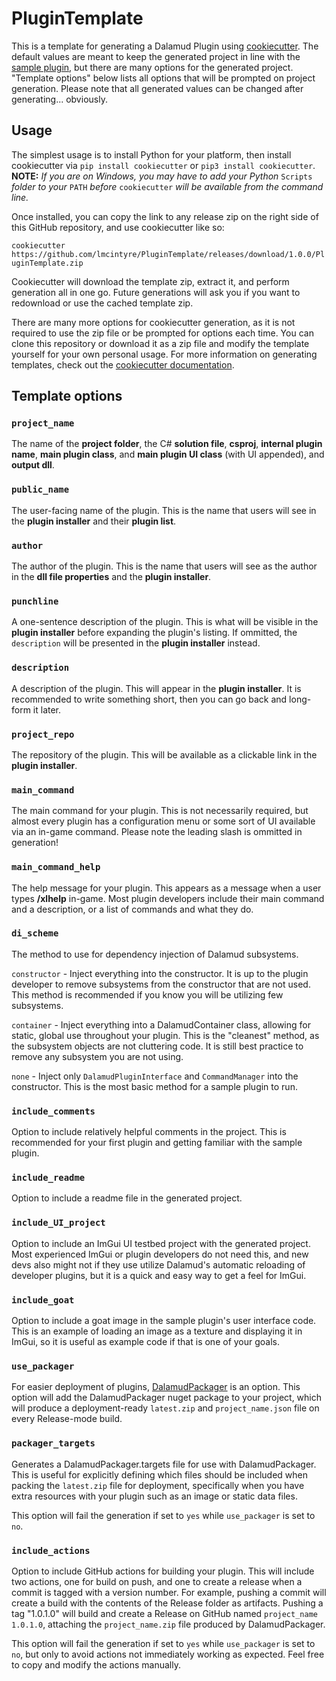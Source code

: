 # PluginTemplate
This is a template for generating a Dalamud Plugin using [cookiecutter](https://github.com/cookiecutter/cookiecutter). The default values are meant to keep the generated project in line with the [sample plugin](https://github.com/goatcorp/SamplePlugin), but there are many options for the generated project. "Template options" below lists all options that will be prompted on project generation. Please note that all generated values can be changed after generating... obviously.

## Usage

The simplest usage is to install Python for your platform, then install cookiecutter via
```pip install cookiecutter``` or ```pip3 install cookiecutter```. **NOTE:** *If you are on Windows, you may have to add your Python* `Scripts` *folder to your* `PATH` *before* `cookiecutter` *will be available from the command line.*

Once installed, you can copy the link to any release zip on the right side of this GitHub repository, and use cookiecutter like so:

```cookiecutter https://github.com/lmcintyre/PluginTemplate/releases/download/1.0.0/PluginTemplate.zip```

Cookiecutter will download the template zip, extract it, and perform generation all in one go. Future generations will ask you if you want to redownload or use the cached template zip.

There are many more options for cookiecutter generation, as it is not required to use the zip file or be prompted for options each time. You can clone this repository or download it as a zip file and modify the template yourself for your own personal usage. For more information on generating templates, check out the [cookiecutter documentation](https://cookiecutter.readthedocs.io/en/1.7.3/).


## Template options
### ```project_name```

The name of the **project folder**, the C# **solution file**, **csproj**, **internal plugin name**, **main plugin class**, and **main plugin UI class** (with UI appended), and **output dll**.

### ```public_name```

The user-facing name of the plugin. This is the name that users will see in the **plugin installer** and their **plugin list**.

### ```author```

The author of the plugin. This is the name that users will see as the author in the **dll file properties** and the  **plugin installer**.

### ```punchline```

A one-sentence description of the plugin. This is what will be visible in the **plugin installer** before expanding the plugin's listing. If ommitted, the `description` will be presented in the **plugin installer** instead.

### ```description```

A description of the plugin. This will appear in the **plugin installer**. It is recommended to write something short, then you can go back and long-form it later.

### ```project_repo```

The repository of the plugin. This will be available as a clickable link in the **plugin installer**.

### ```main_command```

The main command for your plugin. This is not necessarily required, but almost every plugin has a configuration menu or some sort of UI available via an in-game command. Please note the leading slash is ommitted in generation!

### ```main_command_help```

The help message for your plugin. This appears as a message when a user types **/xlhelp** in-game. Most plugin developers include their main command and a description, or a list of commands and what they do.

### ```di_scheme```

The method to use for dependency injection of Dalamud subsystems.

`constructor` - Inject everything into the constructor. It is up to the plugin developer to remove subsystems from the constructor that are not used. This method is recommended if you know you will be utilizing few subsystems.

`container` - Inject everything into a DalamudContainer class, allowing for static, global use throughout your plugin. This is the "cleanest" method, as the subsystem objects are not cluttering code. It is still best practice to remove any subsystem you are not using.

`none` - Inject only `DalamudPluginInterface` and `CommandManager` into the constructor. This is the most basic method for a sample plugin to run.

### ```include_comments```

Option to include relatively helpful comments in the project. This is recommended for your first plugin and getting familiar with the sample plugin.

### ```include_readme```

Option to include a readme file in the generated project.

### ```include_UI_project```

Option to include an ImGui UI testbed project with the generated project. Most experienced ImGui or plugin developers do not need this, and new devs also might not if they use utilize Dalamud's automatic reloading of developer plugins, but it is a quick and easy way to get a feel for ImGui.

### ```include_goat```

Option to include a goat image in the sample plugin's user interface code. This is an example of loading an image as a texture and displaying it in ImGui, so it is useful as example code if that is one of your goals.

### ```use_packager```

For easier deployment of plugins, [DalamudPackager](https://github.com/goatcorp/dalamudpackager) is an option. This option will add the DalamudPackager nuget package to your project, which will produce a deployment-ready `latest.zip` and `project_name.json` file on every Release-mode build.

### ```packager_targets```

Generates a DalamudPackager.targets file for use with DalamudPackager. This is useful for explicitly defining which files should be included when packing the `latest.zip` file for deployment, specifically when you have extra resources with your plugin such as an image or static data files.

This option will fail the generation if set to `yes` while `use_packager` is set to `no`.

### ```include_actions```

Option to include GitHub actions for building your plugin. This will include two actions, one for build on push, and one to create a release when a commit is tagged with a version number. For example, pushing a commit will create a build with the contents of the Release folder as artifacts. Pushing a tag "1.0.1.0" will build and create a Release on GitHub named `project_name 1.0.1.0`, attaching the `project_name.zip` file produced by DalamudPackager.

This option will fail the generation if set to `yes` while `use_packager` is set to `no`, but only to avoid actions not immediately working as expected. Feel free to copy and modify the actions manually.